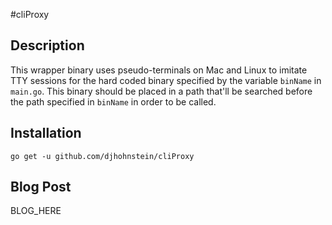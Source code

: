 #cliProxy

## Description

This wrapper binary uses pseudo-terminals on Mac and Linux to imitate TTY sessions for the hard coded binary specified by the variable `binName` in `main.go`. 
This binary should be placed in a path that'll be searched before the path specified in `binName` in order to be called.

## Installation

```go get -u github.com/djhohnstein/cliProxy```

## Blog Post

BLOG_HERE